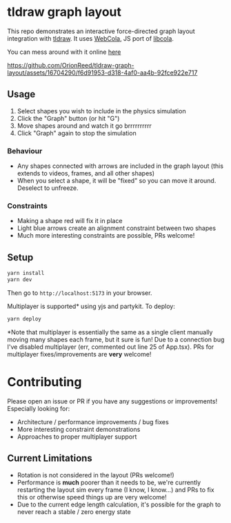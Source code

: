 # tldraw graph layout
This repo demonstrates an interactive force-directed graph layout integration with [tldraw](https://github.com/tldraw/tldraw). It uses [WebCola](https://ialab.it.monash.edu/webcola/), JS port of [libcola](http://www.adaptagrams.org).

You can mess around with it online [here](https://orionreed.github.io/tldraw-graph-layout/)

https://github.com/OrionReed/tldraw-graph-layout/assets/16704290/f6d91953-d318-4af0-aa4b-92fce922e717

## Usage
1. Select shapes you wish to include in the physics simulation
2. Click the "Graph" button (or hit "G")
3. Move shapes around and watch it go brrrrrrrrrr
4. Click "Graph" again to stop the simulation

### Behaviour
- Any shapes connected with arrows are included in the graph layout (this extends to videos, frames, and all other shapes)
- When you select a shape, it will be "fixed" so you can move it around. Deselect to unfreeze.

### Constraints
- Making a shape red will fix it in place
- Light blue arrows create an alignment constraint between two shapes
- Much more interesting constraints are possible, PRs welcome!

## Setup
```bash
yarn install
yarn dev
```
Then go to `http://localhost:5173` in your browser.

Multiplayer is supported* using yjs and partykit. To deploy:
```bash
yarn deploy
```
*Note that multiplayer is essentially the same as a single client manually moving many shapes each frame, but it sure is fun! Due to a connection bug I've disabled multiplayer (err, commented out line 25 of App.tsx). PRs for multiplayer fixes/improvements are **very** welcome!

# Contributing
Please open an issue or PR if you have any suggestions or improvements! Especially looking for:
- Architecture / performance improvements / bug fixes
- More interesting constraint demonstrations
- Approaches to proper multiplayer support

## Current Limitations
- Rotation is not considered in the layout (PRs welcome!)
- Performance is **much** poorer than it needs to be, we're currently restarting the layout sim every frame (I know, I know...) and PRs to fix this or otherwise speed things up are very welcome!
- Due to the current edge length calculation, it's possible for the graph to never reach a stable / zero energy state
